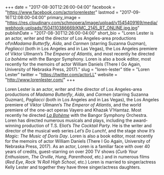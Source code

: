 +++
date = "2017-08-30T12:26:00-04:00"
facebook = "https://www.facebook.com/actorlorenlester"
lastmod = "2017-09-16T12:08:00-04:00"
primary_image = "https://res.cloudinary.com/schmopera/image/upload/v1545409169/media/webhook-uploads/1504110386669/KMC_2145_RT_ONLINE.jpg.jpg"
publishDate = "2017-08-30T12:26:00-04:00"
short_bio = "Loren Lester is an actor, writer and the director of Los Angeles-area productions of\n*Madama Butterfly*, *Aida*, and *Carmen* (starring Suzanna Guzman), *Pagliacci* (both in Los Angeles and in Las Vegas), the Los Angeles premiere of Viktor Ullmann’s *The Emperor of Atlantis*, and most recently he directed *La bohème* with the Bangor Symphony. Loren is also a book editor, most recently for the memoirs of actor William Daniels (There I Go Again, University of Nebraska Press, 2017)."
slug = "loren-lester"
title = "Loren Lester"
twitter = "https://twitter.com/actorLL"
website = "http://www.lorenlester.com/"
+++

Loren Lester is an actor, writer and the director of Los Angeles-area productions of
*Madama Butterfly*, *Aida*, and *Carmen* (starring Suzanna Guzman), *Pagliacci* (both in Los Angeles and in Las Vegas), the Los Angeles premiere of Viktor Ullmann’s *The Emperor of Atlantis*, and the world premiere of the one-act operas Vayero and Khazak V’Hamtaz. Most recently he directed [*La Bohème*](http://bit.ly/2vFyJY8) with the Bangor Symphony Orchestra. Loren has directed numerous musicals and plays, including the award-winning production of T.S. Eliot’s *The Cocktail Party*. He is the writer and director of the musical web series *Let’s Do Lunch!*, and the stage show *It’s Magic: The Music of Doris Day*. Loren is also a book editor, most recently for the memoirs of actor William Daniels (There I Go Again, University of Nebraska Press, 2017). As an actor, Loren is a familiar face with over 40 years of credits, guest-starring on over 200 TV shows (*Curb Your Enthusiasm*, *The Orville*, *Hung*, *Parenthood*, etc.) and in numerous films (*Red Eye*, *Rock ‘N Roll High School*, etc.) Loren is married to singer/actress Kelly Lester and together they have three singer/actress daughters.
